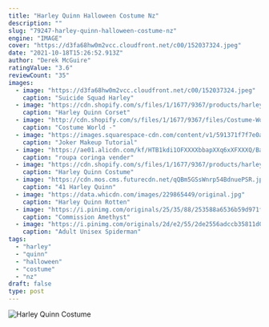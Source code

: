 ```yaml
---
title: "Harley Quinn Halloween Costume Nz"
description: ""
slug: "79247-harley-quinn-halloween-costume-nz"
engine: "IMAGE"
cover: "https://d3fa68hw0m2vcc.cloudfront.net/c00/152037324.jpeg"
date: "2021-10-18T15:26:52.913Z"
author: "Derek McGuire"
ratingValue: "3.6"
reviewCount: "35"
images:
  - image: "https://d3fa68hw0m2vcc.cloudfront.net/c00/152037324.jpeg"
    caption: "Suicide Squad Harley"
  - image: "https://cdn.shopify.com/s/files/1/1677/9367/products/harley-quinn-corset-for-adults-warner-bros-dc-comics-rubies-adults-womens-dc_800x.jpg?v=1588823520"
    caption: "Harley Quinn Corset"
  - image: "http://cdn.shopify.com/s/files/1/1677/9367/files/Costume-World-Logo-2-png_550x.png?v=1496641497"
    caption: "Costume World -"
  - image: "https://images.squarespace-cdn.com/content/v1/591371f7f7e0ab3fda0050e5/1496249285455-WT6SE0CT3UT57YMAC0XP/ke17ZwdGBToddI8pDm48kO37f2y5lLYSYpVvz71XrAN7gQa3H78H3Y0txjaiv_0fDoOvxcdMmMKkDsyUqMSsMWxHk725yiiHCCLfrh8O1z4YTzHvnKhyp6Da-NYroOW3ZGjoBKy3azqku80C789l0o8OMvY5tuV_wqZQCqqStn4dud9i-X96zAP7QA2EXUHmsksnWIbB1FX-pWSv5y8XxQ/image-asset.jpeg"
    caption: "Joker Makeup Tutorial"
  - image: "https://ae01.alicdn.com/kf/HTB1kdi1OFXXXXbbapXXq6xXFXXXQ/Batman-The-Dark-Knight-font-b-Joker-b-font-Costume-Batman-font-b-Joker-b-font.jpg"
    caption: "roupa coringa vender"
  - image: "https://cdn.shopify.com/s/files/1/1677/9367/products/harley-quinn-costume-for-tweens-warner-bros-dc-comics-rubies-teen-girls-dc-3_9c2bb566-ed70-43eb-a2e3-8390b7db5932_800x.jpg?v=1588846975"
    caption: "Harley Quinn Costume"
  - image: "https://cdn.mos.cms.futurecdn.net/qQBm5GSsWnrp54BdnuePSR.jpg"
    caption: "41 Harley Quinn"
  - image: "https://data.whicdn.com/images/229865449/original.jpg"
    caption: "Harley Quinn Rotten"
  - image: "https://i.pinimg.com/originals/25/35/88/253588a6536b59d971f2c2503467a539.jpg"
    caption: "Commission Amethyst"
  - image: "https://i.pinimg.com/originals/2d/e2/55/2de2556adccb35811d0eddaeca95c7d8.jpg"
    caption: "Adult Unisex Spiderman"
tags:
  - "harley"
  - "quinn"
  - "halloween"
  - "costume"
  - "nz"
draft: false
type: post
---
```



![Harley Quinn Costume](https://cdn.shopify.com/s/files/1/1677/9367/products/harley-quinn-costume-for-tweens-warner-bros-dc-comics-rubies-teen-girls-dc-3_9c2bb566-ed70-43eb-a2e3-8390b7db5932_800x.jpg?v=1588846975 "Harley Quinn Costume")


<!--inArticleAds-->

<!--galleryOne-->


<!--inArticleAds-->

<!--galleryTwo-->


<!--galleryThree-->

